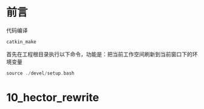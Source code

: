 # 前言

代码编译
```cpp
catkin_make
```

首先在工程根目录执行以下命令，功能是：把当前工作空间刷新到当前窗口下的环境变量
``` cpp
source ./devel/setup.bash
```

# 10_hector_rewrite

